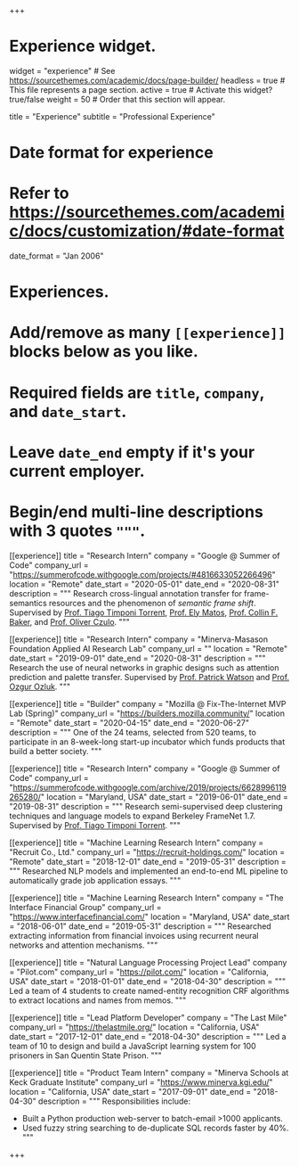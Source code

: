+++
# Experience widget.
widget = "experience"  # See https://sourcethemes.com/academic/docs/page-builder/
headless = true  # This file represents a page section.
active = true  # Activate this widget? true/false
weight = 50  # Order that this section will appear.

title = "Experience"
subtitle = "Professional Experience"

# Date format for experience
#   Refer to https://sourcethemes.com/academic/docs/customization/#date-format
date_format = "Jan 2006"

# Experiences.
#   Add/remove as many `[[experience]]` blocks below as you like.
#   Required fields are `title`, `company`, and `date_start`.
#   Leave `date_end` empty if it's your current employer.
#   Begin/end multi-line descriptions with 3 quotes `"""`.

[[experience]]
  title = "Research Intern"
  company = "Google @ Summer of Code"
  company_url = "https://summerofcode.withgoogle.com/projects/#4816633052266496"
  location = "Remote"
  date_start = "2020-05-01"
  date_end = "2020-08-31"
  description = """
  Research cross-lingual annotation transfer for frame-semantics resources and the phenomenon of *semantic frame shift*. Supervised by [Prof. Tiago Timponi Torrent](https://www.tiagotorrent.com/), [Prof. Ely Matos](https://ufjf-br.academia.edu/ElyMatos), [Prof. Collin F. Baker](https://www.icsi.berkeley.edu/icsi/people/collinb), and [Prof. Oliver Czulo](https://home.uni-leipzig.de/czulo/).
  """

[[experience]]
  title = "Research Intern"
  company = "Minerva-Masason Foundation Applied AI Research Lab"
  company_url = ""
  location = "Remote"
  date_start = "2019-09-01"
  date_end = "2020-08-31"
  description = """
  Research the use of neural networks in graphic designs such as attention prediction and palette transfer. Supervised by [Prof. Patrick Watson](https://www.minerva.kgi.edu/people/patrick-watson-phd/) and [Prof. Ozgur Ozluk](https://www.minerva.kgi.edu/people/ozgur-ozluk-phd-associate-professor-business/).
  """

[[experience]]
  title = "Builder"
  company = "Mozilla @ Fix-The-Internet MVP Lab (Spring)"
  company_url = "https://builders.mozilla.community/"
  location = "Remote"
  date_start = "2020-04-15"
  date_end = "2020-06-27"
  description = """
  One of the 24 teams, selected from 520 teams, to participate in an 8-week-long start-up incubator which funds products that build a better society.
  """

[[experience]]
  title = "Research Intern"
  company = "Google @ Summer of Code"
  company_url = "https://summerofcode.withgoogle.com/archive/2019/projects/6628996119265280/"
  location = "Maryland, USA"
  date_start = "2019-06-01"
  date_end = "2019-08-31"
  description = """
  Research semi-supervised deep clustering techniques and language models to expand Berkeley FrameNet 1.7. Supervised by [Prof. Tiago Timponi Torrent](https://www.tiagotorrent.com/).
  """

[[experience]]
  title = "Machine Learning Research Intern"
  company = "Recruit Co., Ltd."
  company_url = "https://recruit-holdings.com/"
  location = "Remote"
  date_start = "2018-12-01"
  date_end = "2019-05-31"
  description = """
  Researched NLP models and implemented an end-to-end ML pipeline to automatically grade job application essays.
  """

[[experience]]
  title = "Machine Learning Research Intern"
  company = "The Interface Financial Group"
  company_url = "https://www.interfacefinancial.com/"
  location = "Maryland, USA"
  date_start = "2018-06-01"
  date_end = "2019-05-31"
  description = """
  Researched extracting information from financial invoices using recurrent neural networks and attention mechanisms.
  """

[[experience]]
  title = "Natural Language Processing Project Lead"
  company = "Pilot.com"
  company_url = "https://pilot.com/"
  location = "California, USA"
  date_start = "2018-01-01"
  date_end = "2018-04-30"
  description = """
  Led a team of 4 students to create named-entity recognition CRF algorithms to extract locations and names from memos.
  """

[[experience]]
  title = "Lead Platform Developer"
  company = "The Last Mile"
  company_url = "https://thelastmile.org/"
  location = "California, USA"
  date_start = "2017-12-01"
  date_end = "2018-04-30"
  description = """
  Led a team of 10 to design and build a JavaScript learning system for 100 prisoners in San Quentin State Prison.
  """

[[experience]]
  title = "Product Team Intern"
  company = "Minerva Schools at Keck Graduate Institute"
  company_url = "https://www.minerva.kgi.edu/"
  location = "California, USA"
  date_start = "2017-09-01"
  date_end = "2018-04-30"
  description = """
  Responsibilities include:
  * Built a Python production web-server to batch-email >1000 applicants.
  * Used fuzzy string searching to de-duplicate SQL records faster by 40%.
  """

+++

